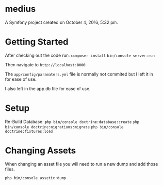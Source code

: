 medius
======

A Symfony project created on October 4, 2016, 5:32 pm.

Getting Started
===============
After checking out the code run:
`composer install`
`bin/console server:run`

Then navigate to `http://localhost:8000`

The `app/config/paramaters.yml` file is normally not commited but I left it in
for ease of use.

I also left in the app.db file for ease of use.

Setup
=====

Re-Build Database:
`php bin/console doctrine:database:create`
`php bin/console doctrine:migrations:migrate`
`php bin/console doctrine:fixtures:load`

Changing Assets
===============

When changing an asset file you will need to run a new dump and add those files.

`php bin/console assetic:dump`
